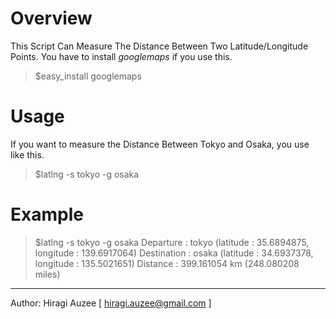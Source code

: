Overview
========

This Script Can Measure The Distance Between Two Latitude/Longitude Points.
You have to install _googlemaps_ if you use this.

  > $easy_install googlemaps

Usage
=====

If you want to measure the Distance Between Tokyo and Osaka, you use like this.

  > $latlng -s tokyo -g osaka

Example
=======

  > $latlng -s tokyo -g osaka
  > Departure   : tokyo      (latitude : 35.6894875, longitude : 139.6917064)
  > Destination : osaka      (latitude : 34.6937378, longitude : 135.5021651)
  > Distance    : 399.161054 km (248.080208 miles)

---------------------
Author: Hiragi Auzee [ hiragi.auzee@gmail.com ]
